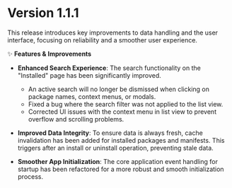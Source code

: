 # Version 1.1.1

This release introduces key improvements to data handling and the user interface, focusing on reliability and a smoother user experience.

✨ **Features & Improvements**

*   **Enhanced Search Experience**: The search functionality on the "Installed" page has been significantly improved.
    *   An active search will no longer be dismissed when clicking on package names, context menus, or modals.
    *   Fixed a bug where the search filter was not applied to the list view.
    *   Corrected UI issues with the context menu in list view to prevent overflow and scrolling problems.

*   **Improved Data Integrity**: To ensure data is always fresh, cache invalidation has been added for installed packages and manifests. This triggers after an install or uninstall operation, preventing stale data.

*   **Smoother App Initialization**: The core application event handling for startup has been refactored for a more robust and smooth initialization process.